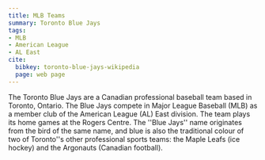 ```yaml
---
title: MLB Teams
summary: Toronto Blue Jays
tags:
- MLB
- American League
- AL East
cite:
  bibkey: toronto-blue-jays-wikipedia
  page: web page
---
```

The Toronto Blue Jays are a Canadian professional baseball team based in Toronto,
Ontario. The Blue Jays compete in Major League Baseball (MLB) as a member club of
the American League (AL) East division. The team plays its home games at the Rogers
Centre.  The ''Blue Jays'' name originates from the bird of the same name, and blue
is also the traditional colour of two of Toronto''s other professional sports teams:
the Maple Leafs (ice hockey) and the Argonauts (Canadian football).
